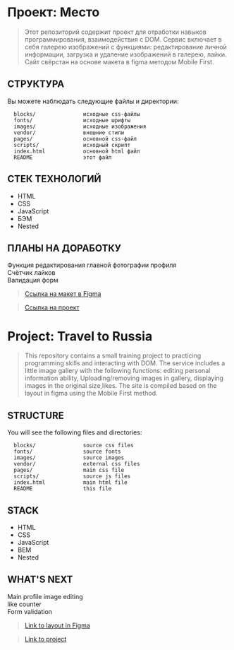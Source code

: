 # Проект: Место

>  Этот репозиторий содержит проект для отработки навыков программирования, взаимодействия с DOM. Сервис включает в себя галерею изображений с функциями: редактирование личной информации, загрузка и удаление изображений в галерею, лайки. Сайт свёрстан на основе макета в figma методом Mobile First.

СТРУКТУРА
------------

Вы можете наблюдать следующие файлы и директории:

      blocks/               исходные css-файлы
      fonts/                исходные шрифты
      images/               исходные изображения
      vendor/               внешние стили
      pages/                основной css-файл
      scripts/              исходный скрипт
      index.html            основной html файл
      README                этот файл

СТЕК ТЕХНОЛОГИЙ
------------

* HTML
* CSS
* JavaScript
* БЭМ 
* Nested

ПЛАНЫ НА ДОРАБОТКУ
-----------

Функция редактирования главной фотографии профиля   
Счётчик лайков  
Валидация форм   
  


>  [Ссылка на макет в Figma](https://www.figma.com/file/2cn9N9jSkmxD84oJik7xL7/JavaScript.-Sprint-4?node-id=0%3A1)  

>  [Ссылка на проект](https://olimpieva.github.io/mesto/index.html)

# Project: Travel to Russia


> This repository contains a small training project to practicing programming skills and interacting with DOM. The service includes a little image gallery with the following functions: editing personal information ability, Uploading/removing images in gallery, displaying images in the original size,likes. The site is compiled based on the layout in figma using the Mobile First method.

STRUCTURE
------------

You will see the following files and directories:

      blocks/               source css files
      fonts/                source fonts
      images/               source images
      vendor/               external css files
      pages/                main css file
      scripts/              source js files
      index.html            main html file
      README                this file

STACK
------------

* HTML
* CSS
* JavaScript
* BEM 
* Nested

WHAT'S NEXT
-----------

Main profile image editing   
like counter  
Form validation   


>  [Link to layout in Figma](https://www.figma.com/file/2cn9N9jSkmxD84oJik7xL7/JavaScript.-Sprint-4?node-id=0%3A1)  

>  [Link to project](https://olimpieva.github.io/mesto/index.html)
